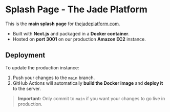 # Splash Page - The Jade Platform

This is the **main splash page** for [thejadeplatform.com](https://thejadeplatform.com).

- Built with **Next.js** and packaged in a **Docker container**.
- Hosted on **port 3001** on our production **Amazon EC2** instance.

## Deployment

To update the production instance:

1. Push your changes to the `main` branch.
2. GitHub Actions will automatically **build the Docker image** and **deploy it** to the server.

> **Important:** Only commit to `main` if you want your changes to go live in production.
